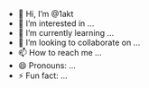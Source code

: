 - 👋 Hi, I’m @1akt
- 👀 I’m interested in ...
- 🌱 I’m currently learning ...
- 💞️ I’m looking to collaborate on ...
- 📫 How to reach me ...
- 😄 Pronouns: ...
- ⚡ Fun fact: ...

<!---
1akt/1akt is a ✨ special ✨ repository because its `README.md` (this file) appears on your GitHub profile.
You can click the Preview link to take a look at your changes.
--->
